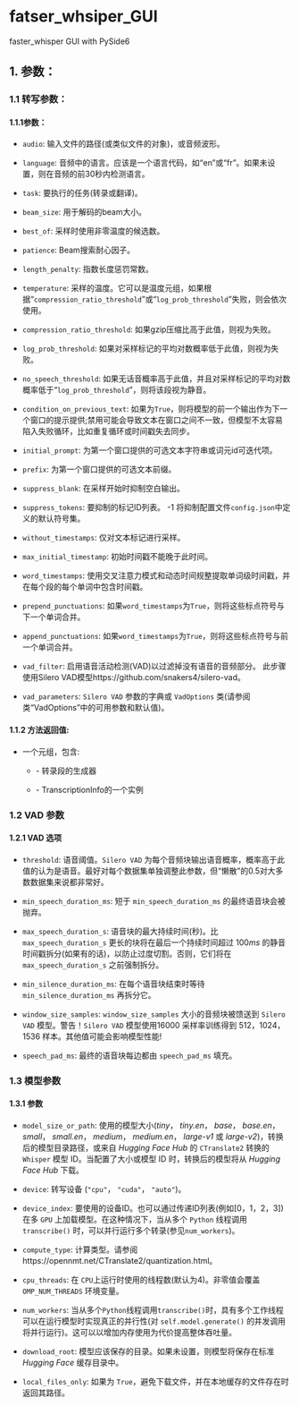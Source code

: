# fatser_whsiper_GUI



faster_whisper GUI with PySide6



## 1. 参数：



### 1.1 转写参数：



#### 1.1.1参数：

-   `audio`: 输入文件的路径(或类似文件的对象)，或音频波形。

-   `language`: 音频中的语言。应该是一个语言代码，如“en”或“fr”。如果未设置，则在音频的前30秒内检测语言。

-   `task`: 要执行的任务(转录或翻译)。

-   `beam_size`: 用于解码的beam大小。

-   `best_of`: 采样时使用非零温度的候选数。

-   `patience`: Beam搜索耐心因子。

-   `length_penalty`: 指数长度惩罚常数。

-   `temperature`: 采样的温度。它可以是温度元组，如果根据“`compression_ratio_threshold`”或“`log_prob_threshold`”失败，则会依次使用。

-   `compression_ratio_threshold`: 如果gzip压缩比高于此值，则视为失败。

-   `log_prob_threshold`: 如果对采样标记的平均对数概率低于此值，则视为失败。

-   `no_speech_threshold`: 如果无话音概率高于此值，并且对采样标记的平均对数概率低于“`log_prob_threshold`”，则将该段视为静音。

-   `condition_on_previous_text`: 如果为`True`，则将模型的前一个输出作为下一个窗口的提示提供;禁用可能会导致文本在窗口之间不一致，但模型不太容易陷入失败循环，比如重复循环或时间戳失去同步。

-   `initial_prompt`: 为第一个窗口提供的可选文本字符串或词元id可迭代项。

-   `prefix`: 为第一个窗口提供的可选文本前缀。

-   `suppress_blank`: 在采样开始时抑制空白输出。

-   `suppress_tokens`: 要抑制的标记ID列表。 -1 将抑制配置文件`config.json`中定义的默认符号集。

-   `without_timestamps`: 仅对文本标记进行采样。

-   `max_initial_timestamp`: 初始时间戳不能晚于此时间。

-   `word_timestamps`: 使用交叉注意力模式和动态时间规整提取单词级时间戳，并在每个段的每个单词中包含时间戳。

-   `prepend_punctuations`: 如果`word_timestamps`为`True`，则将这些标点符号与下一个单词合并。

-   `append_punctuations`: 如果`word_timestamps`为`True`，则将这些标点符号与前一个单词合并。

-   `vad_filter`: 启用语音活动检测(VAD)以过滤掉没有语音的音频部分。 此步骤使用Silero VAD模型https://github.com/snakers4/silero-vad。

-   `vad_parameters`: `Silero VAD` 参数的字典或 `VadOptions` 类(请参阅类“VadOptions”中的可用参数和默认值)。



#### 1.1.2 方法返回值:

-   一个元组，包含:

    -   \- 转录段的生成器


    -   \- TranscriptionInfo的一个实例



### 1.2 VAD 参数



#### 1.2.1 VAD 选项



-   `threshold`: 语音阈值。`Silero VAD` 为每个音频块输出语音概率，概率高于此值的认为是语音。最好对每个数据集单独调整此参数，但“懒散”的0.5对大多数数据集来说都非常好。

-   `min_speech_duration_ms`: 短于 `min_speech_duration_ms` 的最终语音块会被抛弃。

-   `max_speech_duration_s`: 语音块的最大持续时间(秒)。比 `max_speech_duration_s` 更长的块将在最后一个持续时间超过 $100ms$ 的静音时间戳拆分(如果有的话)，以防止过度切割。否则，它们将在 `max_speech_duration_s` 之前强制拆分。

-   `min_silence_duration_ms`: 在每个语音块结束时等待 `min_silence_duration_ms` 再拆分它。

-   `window_size_samples`: `window_size_samples` 大小的音频块被馈送到 `Silero VAD` 模型。警告！`Silero VAD` 模型使用$16000$ 采样率训练得到 $512$，$1024$，$1536$ 样本。其他值可能会影响模型性能!

-   `speech_pad_ms`: 最终的语音块每边都由 `speech_pad_ms` 填充。



### 1.3 模型参数



#### 1.3.1 参数

-   `model_size_or_path`: 使用的模型大小(*tiny*， *tiny.en*， *base*， *base.en*， *small*， *small.en*， *medium*， *medium.en*， *large-v1* 或 *large-v2*)，转换后的模型目录路径，或来自 *Hugging Face Hub* 的 `CTranslate2` 转换的 `Whisper` 模型 ID。当配置了大小或模型 ID 时，转换后的模型将从 *Hugging Face Hub* 下载。

-   `device`: 转写设备 (`"cpu"`， `"cuda"`， `"auto"`)。

-   `device_index`: 要使用的设备ID。也可以通过传递ID列表(例如[0，1，2，3])在多 `GPU` 上加载模型。在这种情况下，当从多个 `Python` 线程调用 `transcribe()` 时，可以并行运行多个转录(参见`num_workers`)。

-   `compute_type`: 计算类型。请参阅https://opennmt.net/CTranslate2/quantization.html。

-   `cpu_threads`: 在 `CPU`上运行时使用的线程数(默认为4)。非零值会覆盖 `OMP_NUM_THREADS` 环境变量。

-   `num_workers`: 当从多个`Python`线程调用`transcribe()`时，具有多个工作线程可以在运行模型时实现真正的并行性(对 `self.model.generate()` 的并发调用将并行运行)。这可以以增加内存使用为代价提高整体吞吐量。

-   `download_root`: 模型应该保存的目录。如果未设置，则模型将保存在标准 *Hugging Face* 缓存目录中。

-   `local_files_only`: 如果为 `True`，避免下载文件，并在本地缓存的文件存在时返回其路径。
